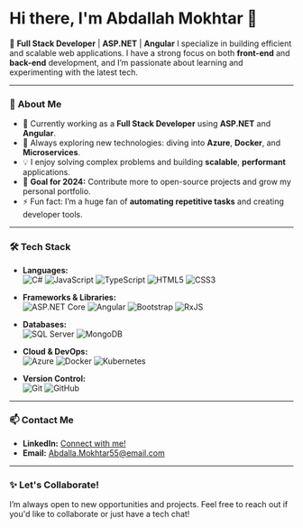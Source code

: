 # Hi there, I'm Abdallah Mokhtar 👋

🚀 **Full Stack Developer** | **ASP.NET** | **Angular** 
I specialize in building efficient and scalable web applications. I have a strong focus on both **front-end** and **back-end** development, and I’m passionate about learning and experimenting with the latest tech.

---

### 🌟 **About Me**

- 🔭 Currently working as a **Full Stack Developer** using **ASP.NET** and **Angular**.
- 🌱 Always exploring new technologies: diving into **Azure**, **Docker**, and **Microservices**.
- 💡 I enjoy solving complex problems and building **scalable**, **performant** applications.
- 🎯 **Goal for 2024:** Contribute more to open-source projects and grow my personal portfolio.
- ⚡ Fun fact: I’m a huge fan of **automating repetitive tasks** and creating developer tools.

---

### 🛠️ **Tech Stack**

- **Languages:**  
  ![C#](https://img.shields.io/badge/-C%23-239120?style=flat-square&logo=c-sharp&logoColor=white) 
  ![JavaScript](https://img.shields.io/badge/-JavaScript-F7DF1E?style=flat-square&logo=javascript&logoColor=black)
  ![TypeScript](https://img.shields.io/badge/-TypeScript-007ACC?style=flat-square&logo=typescript&logoColor=white)
  ![HTML5](https://img.shields.io/badge/-HTML5-E34F26?style=flat-square&logo=html5&logoColor=white)
  ![CSS3](https://img.shields.io/badge/-CSS3-1572B6?style=flat-square&logo=css3)

- **Frameworks & Libraries:**  
  ![ASP.NET Core](https://img.shields.io/badge/-ASP.NET_Core-5C2D91?style=flat-square&logo=dotnet&logoColor=white)
  ![Angular](https://img.shields.io/badge/-Angular-DD0031?style=flat-square&logo=angular&logoColor=white)
  ![Bootstrap](https://img.shields.io/badge/-Bootstrap-563D7C?style=flat-square&logo=bootstrap&logoColor=white)
  ![RxJS](https://img.shields.io/badge/-RxJS-B7178C?style=flat-square&logo=reactivex&logoColor=white)

- **Databases:**  
  ![SQL Server](https://img.shields.io/badge/-SQL_Server-CC2927?style=flat-square&logo=microsoft-sql-server&logoColor=white) 
  ![MongoDB](https://img.shields.io/badge/-MongoDB-47A248?style=flat-square&logo=mongodb&logoColor=white)


- **Cloud & DevOps:**  
  ![Azure](https://img.shields.io/badge/-Azure-0078D4?style=flat-square&logo=microsoft-azure&logoColor=white)
  ![Docker](https://img.shields.io/badge/-Docker-2496ED?style=flat-square&logo=docker&logoColor=white)
  ![Kubernetes](https://img.shields.io/badge/-Kubernetes-326CE5?style=flat-square&logo=kubernetes&logoColor=white)


- **Version Control:**  
  ![Git](https://img.shields.io/badge/-Git-F05032?style=flat-square&logo=git&logoColor=white)
  ![GitHub](https://img.shields.io/badge/-GitHub-181717?style=flat-square&logo=github)


---

### 📫 **Contact Me**

- **LinkedIn:** [Connect with me!](https://www.linkedin.com/in/abdallah-mokhtar-373a69104/)
- **Email:** Abdalla.Mokhtar55@email.com



---

### ✨ **Let's Collaborate!**

I’m always open to new opportunities and projects. Feel free to reach out if you'd like to collaborate or just have a tech chat!

